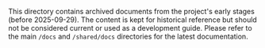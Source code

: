 This directory contains archived documents from the project's early stages (before 2025-09-29). The content is kept for historical reference but should not be considered current or used as a development guide. Please refer to the main `/docs` and `/shared/docs` directories for the latest documentation.